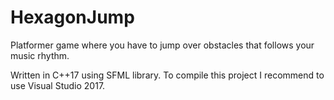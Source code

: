 # HexagonJump
Platformer game where you have to jump over obstacles that follows your music rhythm.

Written in C++17 using SFML library.
To compile this project I recommend to use Visual Studio 2017.